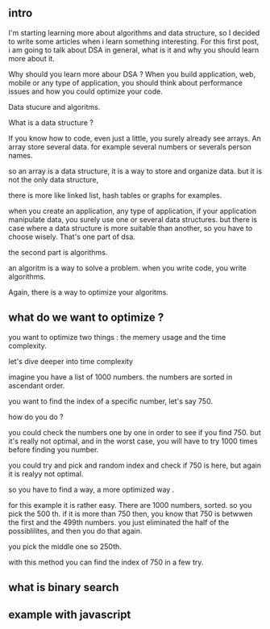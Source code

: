 ## intro

I'm starting learning more about algorithms and data structure, so I decided to write some articles when i learn something interesting.
For this first post, i am going to talk about DSA in general, what is it and why you should learn more about it.

Why should you learn more abour DSA ?
When you build application, web, mobile or any type of application, you should think about performance issues and how you could optimize your code.


Data stucure and algoritms.

What is a data structure ?

If you know how to code, even just a little, you surely already see arrays. An array store several data. for example several numbers or severals person names.

so an array is a data structure, it is a way to store and organize data. but it is not the only data structure, 

there is more like linked list, hash tables or graphs for examples.

when you create an application, any type of application, if your application manipulate data, you surely use one or several data structures.
but there is case where a data structure is more suitable than another, so you have to choose wisely. That's one part of dsa.


the second part is algorithms. 

an algoritm is a way to solve a problem. when you write code, you write algorithms.

Again, there is a way to optimize your algoritms.


## what do we want to optimize ?

you want to optimize two things : the memery usage and the time complexity. 

let's dive deeper into time complexity

imagine you have a list of 1000 numbers. the numbers are sorted in ascendant order.

you want to find the index of a specific number, let's say 750.

how do you do ?

you could check the numbers one by one in order to see if you find 750. but it's really not optimal, and in the worst case, you will have to try 1000 times before finding you number.

you could try and pick and random index and check if 750 is here, but again it is realyy not optimal.

so you have to find a way, a more optimized way .


for this example it is rather easy. There are 1000 numbers, sorted. so you pick the 500 th. if it is more than 750 then, you know that 750 is betwwen the first and the 499th numbers. you just eliminated the half of the possiblilites, and then you do that again.

you pick the middle one so 250th.

with this method you can find the index of 750 in a few try.

## what is binary search

## example with javascript


